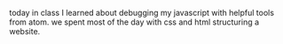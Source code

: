 today in class I learned about debugging my javascript with helpful tools from atom.
we spent most of the day with css and html structuring a website.
